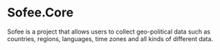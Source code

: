 # Sofee.Core
Sofee is a project that allows users to collect geo-political data such as countries, regions, languages, time zones and all kinds of different data.
